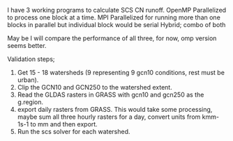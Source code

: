 I have 3 working programs to calculate SCS CN runoff.
    OpenMP Parallelized to process one block at a time.
    MPI Parallelized for running more than one blocks in parallel but individual block would be serial
    Hybrid; combo of both

May be I will compare the performance of all three, for now, omp version seems better.

Validation steps;
1. Get 15 - 18 watersheds (9 representing 9 gcn10 conditions, rest must be urban).
2. Clip the GCN10 and GCN250 to the watershed extent.
3. Read the GLDAS rasters in GRASS with gcn10 and gcn250 as the g.region.
4. export daily rasters from GRASS.
    This would take some processing, maybe sum all three hourly rasters for a day, convert units from kmm-1s-1 to mm and then export.
5. Run the scs solver for each watershed.
